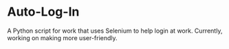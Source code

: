 # Auto-Log-In
A Python script for work that uses Selenium to help login at work. 
Currently, working on making more user-friendly.
